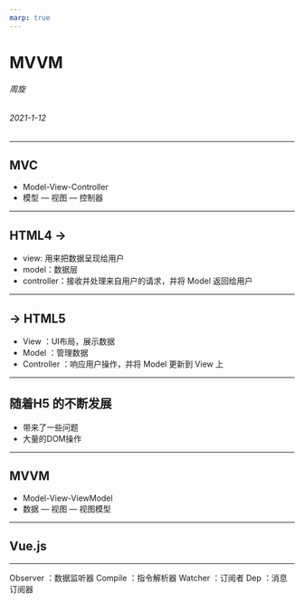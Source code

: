 ```yaml
---
marp: true
---
```



# MVVM

###### 周旋
###### 2021-1-12

---
## MVC

- Model-View-Controller
- 模型 — 视图 — 控制器
<!-- 

html4  web应用相对简单，view层只需要做需要做展示，controller层来处理较为复杂的业务逻辑
html5  HTML5开发App 最大的好处就是跨平台、快速迭代和上线，节省人力成本和提高效率
        view层不只 要展示，还要处理用户操作，controller层发生变化
但随着h5的发展，前端的复杂程度已经今非昔比
产生问题：


 -->
 
---

## HTML4 ->
- view: 用来把数据呈现给用户
- model：数据层
- controller：接收并处理来自用户的请求，并将 Model 返回给用户

---

## -> HTML5
- View ：UI布局，展示数据
- Model ：管理数据
- Controller ：响应用户操作，并将 Model 更新到 View 上

---
## 随着H5 的不断发展

- 带来了一些问题
- 大量的DOM操作
<!-- 开发者在代码中大量调用相同的 DOM api 操作冗余，使代码难以维护
大量的dom操作使得页面渲染性能降低，加载速度减慢，影响用户体验
model层发生变化时候，需要开发者主动更新到view，当用户操作导致model层发生变化，需要将数据同步到model层 -->

---

## MVVM

- Model-View-ViewModel
- 数据 — 视图 — 视图模型
<!-- 【视图模型】mvvm模式的核心，它是连接view和model的桥梁。它有两个方向：一是将【模型】转化成【视图】，即将后端传递的数据转化成所看到的页面。实现的方式是：数据绑定。二是将【视图】转化成【模型】，即将所看到的页面转化成后端的数据。实现的方式是：DOM 事件监听。这两个方向都实现的，我们称之为数据的双向绑定。 -->
  
---
## Vue.js
---
Observer ：数据监听器
Compile  ：指令解析器
Watcher  ：订阅者
Dep ：消息订阅器